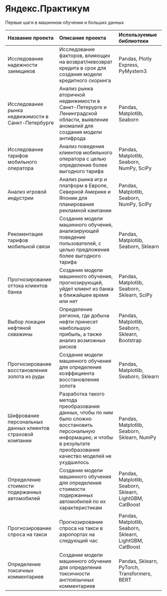 # Яндекс.Практикум
Первые шаги в машинном обучении и больших данных



| Название проекта | Описание проекта | Используемые библиотеки |
| :-------------------- | :--------------------- |:---------------------------|
| Исследование надежности заемщиков | Исследование факторов, влияющих на возврат/невозврат кредита в срок для создания модели кредитного скоринга | Pandas, Plotly Express, PyMystem3 |
| Исследование рынка недвижимости в Санкт-Петербурге | Анализ рынка вторичной недвижимости в Санкт-Петерурге и Ленинградской области, выявление аномалий для создания модели антифрода | Pandas, Matplotlib, Seaborn |
| Исследование тарифов мобильного оператора | Анализ поведения клиентов мобильного оператора с целью определения более выгодного тарифа | Pandas, Matplotlib, Seaborn, NumPy, SciPy |
| Анализ игровой индустрии | Анализ рынка игр и платформ в Европе, Северной Америке и Японии для планирования рекламной кампании | Pandas, Matplotlib, Seaborn, NumPy, SciPy |
| Рекоментация тарифов мобильной связи | Создание модели машинного обучения, анализирующей поведение пользователей, с целью предложения более выгодного тарифа | Pandas, Matplotlib, Seaborn, Sklearn |
| Прогнозирование оттока клиентов банка | Создание модели машинного обучения, прогнозирующей, уйдет клиент из банка в ближайшее время или нет | Pandas, Matplotlib, Seaborn, Sklearn, SciPy |
| Выбор локации нефтяной скважины | Определение региона, где добыча нефти принесет наибольшую прибыль, а также анализ возможных рисков | Pandas, Matplotlib, Seaborn, Sklearn, Bootstrap |
| Прогнозирование восстановления золота из руды | Создание модели машинного обучения для определения коэффициента восстановления золота | Pandas, Matplotlib, Seaborn, Sklearn |
| Шифрование персональных данных клиентов страховой компании | Разработка такого метода преобразования данных, чтобы по ним было сложно восстановить персональную информацию, и чтобы в результате преобразования качество моделей не ухудшилось | Pandas, Matplotlib, Seaborn, Sklearn, NumPy |
| Определение стоимости подержанных автомобилей | Создание модели машинного обучения для определения стоимости подержанных автомобилей по их характеристикам | Pandas, Matplotlib, Seaborn, Sklearn, LightGBM, CatBoost |
| Прогнозирование спроса на такси | Прогнозирование спроса на такси в аэропортах на следующий час | Pandas, Matplotlib, Seaborn, Sklearn, LightGBM, CatBoost |
| Определение токсичных комментариев | Создание модели машинного обучения для определения токсичности англоязычных комментариев | Pandas, Sklearn, PyTorch, Transformers, BERT |
